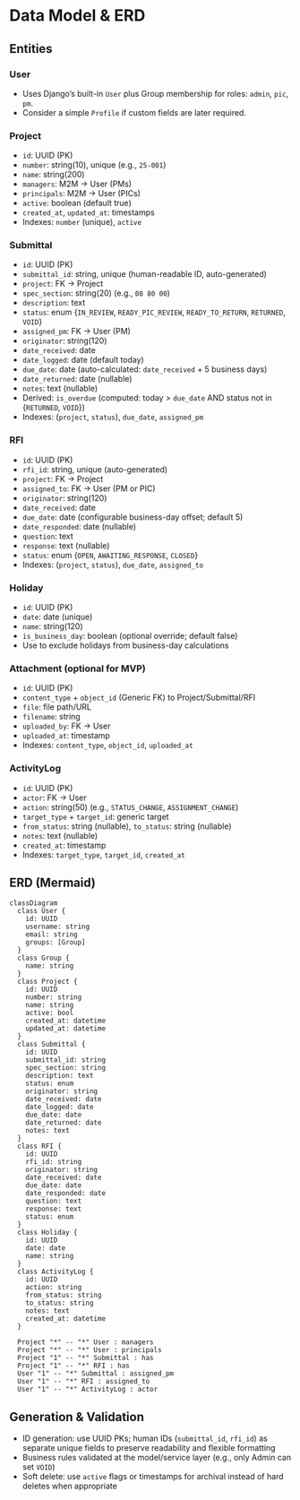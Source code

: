 # Data Model & ERD

## Entities

### User
- Uses Django’s built-in `User` plus Group membership for roles: `admin`, `pic`, `pm`.
- Consider a simple `Profile` if custom fields are later required.

### Project
- `id`: UUID (PK)
- `number`: string(10), unique (e.g., `25-001`)
- `name`: string(200)
- `managers`: M2M → User (PMs)
- `principals`: M2M → User (PICs)
- `active`: boolean (default true)
- `created_at`, `updated_at`: timestamps
- Indexes: `number` (unique), `active`

### Submittal
- `id`: UUID (PK)
- `submittal_id`: string, unique (human-readable ID, auto-generated)
- `project`: FK → Project
- `spec_section`: string(20) (e.g., `08 80 00`)
- `description`: text
- `status`: enum {`IN_REVIEW`, `READY_PIC_REVIEW`, `READY_TO_RETURN`, `RETURNED`, `VOID`}
- `assigned_pm`: FK → User (PM)
- `originator`: string(120)
- `date_received`: date
- `date_logged`: date (default today)
- `due_date`: date (auto-calculated: `date_received` + 5 business days)
- `date_returned`: date (nullable)
- `notes`: text (nullable)
- Derived: `is_overdue` (computed: today > `due_date` AND status not in {`RETURNED`, `VOID`})
- Indexes: (`project`, `status`), `due_date`, `assigned_pm`

### RFI
- `id`: UUID (PK)
- `rfi_id`: string, unique (auto-generated)
- `project`: FK → Project
- `assigned_to`: FK → User (PM or PIC)
- `originator`: string(120)
- `date_received`: date
- `due_date`: date (configurable business-day offset; default 5)
- `date_responded`: date (nullable)
- `question`: text
- `response`: text (nullable)
- `status`: enum {`OPEN`, `AWAITING_RESPONSE`, `CLOSED`}
- Indexes: (`project`, `status`), `due_date`, `assigned_to`

### Holiday
- `id`: UUID (PK)
- `date`: date (unique)
- `name`: string(120)
- `is_business_day`: boolean (optional override; default false)
- Use to exclude holidays from business-day calculations

### Attachment (optional for MVP)
- `id`: UUID (PK)
- `content_type` + `object_id` (Generic FK) to Project/Submittal/RFI
- `file`: file path/URL
- `filename`: string
- `uploaded_by`: FK → User
- `uploaded_at`: timestamp
- Indexes: `content_type`, `object_id`, `uploaded_at`

### ActivityLog
- `id`: UUID (PK)
- `actor`: FK → User
- `action`: string(50) (e.g., `STATUS_CHANGE`, `ASSIGNMENT_CHANGE`)
- `target_type` + `target_id`: generic target
- `from_status`: string (nullable), `to_status`: string (nullable)
- `notes`: text (nullable)
- `created_at`: timestamp
- Indexes: `target_type`, `target_id`, `created_at`

## ERD (Mermaid)
```mermaid
classDiagram
  class User {
    id: UUID
    username: string
    email: string
    groups: [Group]
  }
  class Group {
    name: string
  }
  class Project {
    id: UUID
    number: string
    name: string
    active: bool
    created_at: datetime
    updated_at: datetime
  }
  class Submittal {
    id: UUID
    submittal_id: string
    spec_section: string
    description: text
    status: enum
    originator: string
    date_received: date
    date_logged: date
    due_date: date
    date_returned: date
    notes: text
  }
  class RFI {
    id: UUID
    rfi_id: string
    originator: string
    date_received: date
    due_date: date
    date_responded: date
    question: text
    response: text
    status: enum
  }
  class Holiday {
    id: UUID
    date: date
    name: string
  }
  class ActivityLog {
    id: UUID
    action: string
    from_status: string
    to_status: string
    notes: text
    created_at: datetime
  }

  Project "*" -- "*" User : managers
  Project "*" -- "*" User : principals
  Project "1" -- "*" Submittal : has
  Project "1" -- "*" RFI : has
  User "1" -- "*" Submittal : assigned_pm
  User "1" -- "*" RFI : assigned_to
  User "1" -- "*" ActivityLog : actor
```

## Generation & Validation
- ID generation: use UUID PKs; human IDs (`submittal_id`, `rfi_id`) as separate unique fields to preserve readability and flexible formatting
- Business rules validated at the model/service layer (e.g., only Admin can set `VOID`)
- Soft delete: use `active` flags or timestamps for archival instead of hard deletes when appropriate

